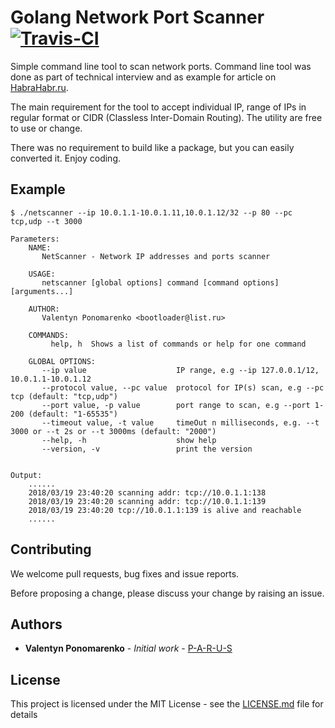 # Golang Network Port Scanner [![Travis-CI](https://api.travis-ci.org/P-A-R-U-S/Golang-Network-Scanner.svg?branch=master)](https://travis-ci.org/P-A-R-U-S/Golang-Network-Scanner) 

Simple command line tool to scan network ports. Command line tool was done as part of technical interview and as example for article on [HabraHabr.ru](https://habrahabr.ru/post/351574/).

The main requirement for the tool to accept individual IP, range of IPs in regular format or CIDR (Classless Inter-Domain Routing). The utility are free to use or change.

There was no requirement to build like a package, but you can easily converted it. Enjoy coding.

## Example 

```
$ ./netscanner --ip 10.0.1.1-10.0.1.11,10.0.1.12/32 --p 80 --pc tcp,udp --t 3000

Parameters:
    NAME:
       NetScanner - Network IP addresses and ports scanner
    
    USAGE:
       netscanner [global options] command [command options] [arguments...]
    
    AUTHOR:
       Valentyn Ponomarenko <bootloader@list.ru>
    
    COMMANDS:
         help, h  Shows a list of commands or help for one command
    
    GLOBAL OPTIONS:
       --ip value                    IP range, e.g --ip 127.0.0.1/12, 10.0.1.1-10.0.1.12
       --protocol value, --pc value  protocol for IP(s) scan, e.g --pc tcp (default: "tcp,udp")
       --port value, -p value        port range to scan, e.g --port 1-200 (default: "1-65535")
       --timeout value, -t value     timeOut n milliseconds, e.g. --t 3000 or --t 2s or --t 3000ms (default: "2000")
       --help, -h                    show help
       --version, -v                 print the version


Output:
    ......
    2018/03/19 23:40:20 scanning addr: tcp://10.0.1.1:138
    2018/03/19 23:40:20 scanning addr: tcp://10.0.1.1:139
    2018/03/19 23:40:20 tcp://10.0.1.1:139 is alive and reachable
    ......
```

## Contributing

We welcome pull requests, bug fixes and issue reports. 

Before proposing a change, please discuss your change by raising an issue.

## Authors

* **Valentyn Ponomarenko** - *Initial work* - [P-A-R-U-S](https://github.com/P-A-R-U-S)

## License

This project is licensed under the MIT License - see the [LICENSE.md](LICENSE.md) file for details